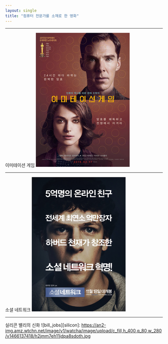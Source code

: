 ```yaml
---
layout: single
title: "컴퓨터 전문가를 소재로 한 영화"
---
```

---
이미테이션 게임
![allen](/assets/images/allen.png)

---
소셜 네트워크
[![mark](/assets/images/mark.png "더 자세한 내용을 원하시면 방문해 보세요")](https://topclass.chosun.com/board/view.asp?catecode=J&tnu=201901100028)

---
실리콘 밸리의 신화
![bill_jobs][silicon]: 
https://an2-img.amz.wtchn.net/image/v1/watcha/image/upload/c_fill,h_400,q_80,w_280/v1466137418/h2jmm7eh11jdpa8sdoth.jpg
